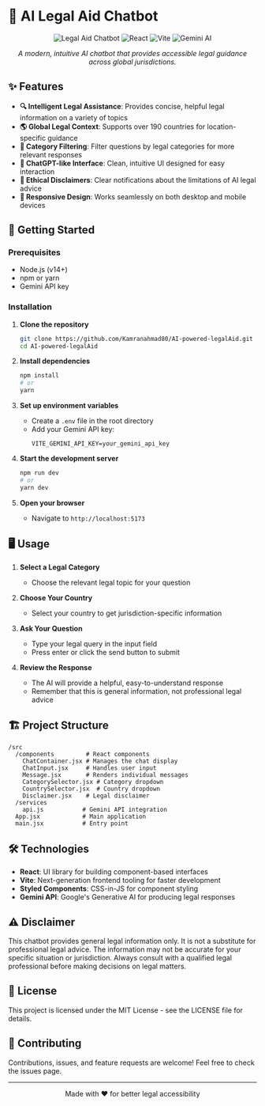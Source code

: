 # 🌟 AI Legal Aid Chatbot

<div align="center">

![Legal Aid Chatbot](https://img.shields.io/badge/AI-Legal%20Aid-blue)
![React](https://img.shields.io/badge/React-18.x-61DAFB)
![Vite](https://img.shields.io/badge/Vite-Latest-646CFF)
![Gemini AI](https://img.shields.io/badge/Gemini-AI-8B5CF6)

*A modern, intuitive AI chatbot that provides accessible legal guidance across global jurisdictions.*

</div>

## ✨ Features

- **🔍 Intelligent Legal Assistance**: Provides concise, helpful legal information on a variety of topics
- **🌎 Global Legal Context**: Supports over 190 countries for location-specific guidance
- **🧩 Category Filtering**: Filter questions by legal categories for more relevant responses
- **💬 ChatGPT-like Interface**: Clean, intuitive UI designed for easy interaction
- **🚨 Ethical Disclaimers**: Clear notifications about the limitations of AI legal advice
- **📱 Responsive Design**: Works seamlessly on both desktop and mobile devices

## 🚀 Getting Started

### Prerequisites

- Node.js (v14+)
- npm or yarn
- Gemini API key

### Installation

1. **Clone the repository**
   ```bash
   git clone https://github.com/Kamranahmad80/AI-powered-legalAid.git
   cd AI-powered-legalAid
   ```

2. **Install dependencies**
   ```bash
   npm install
   # or
   yarn
   ```

3. **Set up environment variables**
   - Create a `.env` file in the root directory
   - Add your Gemini API key:
     ```
     VITE_GEMINI_API_KEY=your_gemini_api_key
     ```

4. **Start the development server**
   ```bash
   npm run dev
   # or
   yarn dev
   ```

5. **Open your browser**
   - Navigate to `http://localhost:5173`

## 🖥️ Usage

1. **Select a Legal Category**
   - Choose the relevant legal topic for your question

2. **Choose Your Country**
   - Select your country to get jurisdiction-specific information

3. **Ask Your Question**
   - Type your legal query in the input field
   - Press enter or click the send button to submit

4. **Review the Response**
   - The AI will provide a helpful, easy-to-understand response
   - Remember that this is general information, not professional legal advice

## 🏗️ Project Structure

```
/src
  /components         # React components
    ChatContainer.jsx # Manages the chat display
    ChatInput.jsx     # Handles user input
    Message.jsx       # Renders individual messages
    CategorySelector.jsx # Category dropdown
    CountrySelector.jsx  # Country dropdown
    Disclaimer.jsx    # Legal disclaimer
  /services
    api.js           # Gemini API integration
  App.jsx            # Main application
  main.jsx           # Entry point
```

## 🛠️ Technologies

- **React**: UI library for building component-based interfaces
- **Vite**: Next-generation frontend tooling for faster development
- **Styled Components**: CSS-in-JS for component styling
- **Gemini API**: Google's Generative AI for producing legal responses

## ⚠️ Disclaimer

This chatbot provides general legal information only. It is not a substitute for professional legal advice. The information may not be accurate for your specific situation or jurisdiction. Always consult with a qualified legal professional before making decisions on legal matters.

## 📄 License

This project is licensed under the MIT License - see the LICENSE file for details.

## 🤝 Contributing

Contributions, issues, and feature requests are welcome! Feel free to check the issues page.

---

<div align="center">
Made with ❤️ for better legal accessibility
</div>
